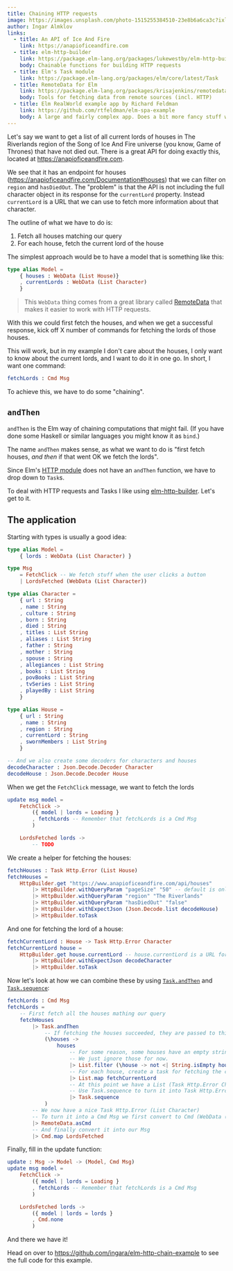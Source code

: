 ```yaml
---
title: Chaining HTTP requests
image: https://images.unsplash.com/photo-1515255384510-23e8b6a6ca3c?ixlib=rb-1.2.1&ixid=eyJhcHBfaWQiOjEyMDd9&auto=format&fit=crop&w=3289&q=80
author: Ingar Almklov
links:
  - title: An API of Ice And Fire
    link: https://anapioficeandfire.com
  - title: elm-http-builder
    link: https://package.elm-lang.org/packages/lukewestby/elm-http-builder/latest/HttpBuilder
    body: Chainable functions for building HTTP requests
  - title: Elm's Task module
    link: https://package.elm-lang.org/packages/elm/core/latest/Task
  - title: RemoteData for Elm
    link: https://package.elm-lang.org/packages/krisajenkins/remotedata/latest/
    body: Tools for fetching data from remote sources (incl. HTTP)
  - title: Elm RealWorld example app by Richard Feldman
    link: https://github.com/rtfeldman/elm-spa-example
    body: A large and fairly complex app. Does a bit more fancy stuff with routing and URL handling.
---
```


Let's say we want to get a list of all current lords of houses in The Riverlands region of the Song of Ice And Fire universe (you know, Game of Thrones) that have not died out.
There is a great API for doing exactly this, located at https://anapioficeandfire.com.

We see that it has an endpoint for houses (https://anapioficeandfire.com/Documentation#houses) that we can filter on `region` and `hasDiedOut`.
The "problem" is that the API is not including the full character object in its response for the `currentLord` property.
Instead `currentLord` is a URL that we can use to fetch more information about that character.

The outline of what we have to do is:

1. Fetch all houses matching our query
1. For each house, fetch the current lord of the house

The simplest approach would be to have a model that is something like this:

```elm
type alias Model =
    { houses : WebData (List House)}
    , currentLords : WebData (List Character)
    }
```

> This `WebData` thing comes from a great library called [RemoteData](https://package.elm-lang.org/packages/krisajenkins/remotedata/latest/RemoteData) that makes it easier to work with HTTP requests.

With this we could first fetch the houses, and when we get a successful response, kick off X number of commands for fetching the lords of those houses.

This will work, but in my example I don't care about the houses, I only want to know about the current lords, and I want to do it in one go.
In short, I want one command:

```elm
fetchLords : Cmd Msg
```

To achieve this, we have to do some "chaining".

## `andThen`

`andThen` is the Elm way of chaining computations that might fail.
(If you have done some Haskell or similar languages you might know it as `bind`.)

The name `andThen` makes sense, as what we want to do is "first fetch houses, _and then_ if that went OK we fetch the lords".

Since Elm's [HTTP module](https://package.elm-lang.org/packages/elm/http/latest/) does not have an `andThen` function, we have to drop down to `Task`s.

To deal with HTTP requests and Tasks I like using [elm-http-builder](https://package.elm-lang.org/packages/lukewestby/elm-http-builder/latest/HttpBuilder).
Let's get to it.

## The application

Starting with types is usually a good idea:

```elm
type alias Model =
    { lords : WebData (List Character) }

type Msg
    = FetchClick -- We fetch stuff when the user clicks a button
    | LordsFetched (WebData (List Character))

type alias Character =
    { url : String
    , name : String
    , culture : String
    , born : String
    , died : String
    , titles : List String
    , aliases : List String
    , father : String
    , mother : String
    , spouse : String
    , allegiances : List String
    , books : List String
    , povBooks : List String
    , tvSeries : List String
    , playedBy : List String
    }

type alias House =
    { url : String
    , name : String
    , region : String
    , currentLord : String
    , swornMembers : List String
    }

-- And we also create some decoders for characters and houses
decodeCharacter : Json.Decode.Decoder Character
decodeHouse : Json.Decode.Decoder House
```

When we get the `FetchClick` message, we want to fetch the lords

```elm
update msg model =
    FetchClick ->
        ({ model | lords = Loading }
        , fetchLords -- Remember that fetchLords is a Cmd Msg
        )

    LordsFetched lords ->
        -- TODO
```

We create a helper for fetching the houses:

```elm
fetchHouses : Task Http.Error (List House)
fetchHouses =
    HttpBuilder.get "https://www.anapioficeandfire.com/api/houses"
        |> HttpBuilder.withQueryParam "pageSize" "50" -- default is only 10 results
        |> HttpBuilder.withQueryParam "region" "The Riverlands"
        |> HttpBuilder.withQueryParam "hasDiedOut" "false"
        |> HttpBuilder.withExpectJson (Json.Decode.list decodeHouse)
        |> HttpBuilder.toTask
```

And one for fetching the lord of a house:

```elm
fetchCurrentLord : House -> Task Http.Error Character
fetchCurrentLord house =
    HttpBuilder.get house.currentLord -- house.currentLord is a URL for that character
        |> HttpBuilder.withExpectJson decodeCharacter
        |> HttpBuilder.toTask
```

Now let's look at how we can combine these by using [`Task.andThen`](https://package.elm-lang.org/packages/elm/core/latest/Task#andThen) and [`Task.sequence`](https://package.elm-lang.org/packages/elm/core/latest/Task#sequence):

```elm
fetchLords : Cmd Msg
fetchLords =
    -- First fetch all the houses mathing our query
    fetchHouses
        |> Task.andThen
            -- If fetching the houses succeeded, they are passed to this function:
            (\houses ->
                houses
                    -- For some reason, some houses have an empty string as currentLord.
                    -- We just ignore those for now.
                    |> List.filter (\house -> not <| String.isEmpty house.currentLord)
                    -- For each house, create a task for fetching the current lord
                    |> List.map fetchCurrentLord
                    -- At this point we have a List (Task Http.Error Character).
                    -- Use Task.sequence to turn it into Task Http.Error (List Character)
                    |> Task.sequence
            )
        -- We now have a nice Task Http.Error (List Character)
        -- To turn it into a Cmd Msg we first convert to Cmd (WebData (List Character))
        |> RemoteData.asCmd
        -- And finally convert it into our Msg
        |> Cmd.map LordsFetched
```

Finally, fill in the update function:

```elm
update : Msg -> Model -> (Model, Cmd Msg)
update msg model =
    FetchClick ->
        ({ model | lords = Loading }
        , fetchLords -- Remember that fetchLords is a Cmd Msg
        )

    LordsFetched lords ->
        ({ model | lords = lords }
        , Cmd.none
        )
```

And there we have it!

Head on over to https://github.com/ingara/elm-http-chain-example to see the full code for this example.
